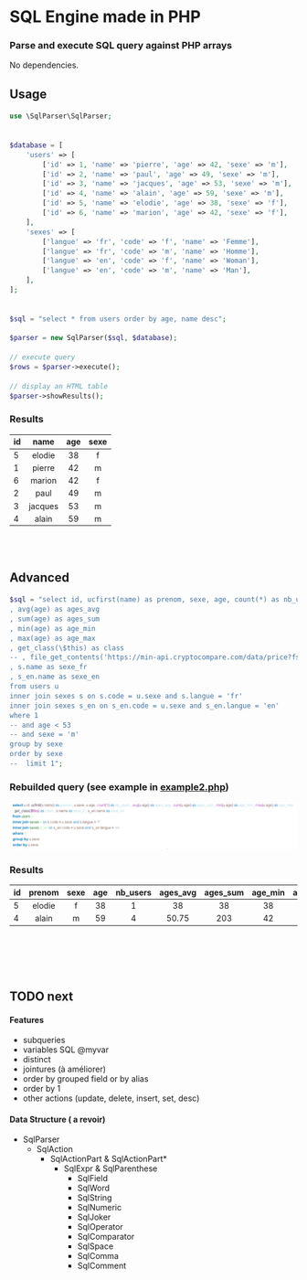 
# SQL Engine made in PHP

### Parse and execute SQL query against PHP arrays
 
 

No dependencies.


## Usage

```php
use \SqlParser\SqlParser;


$database = [
    'users' => [
        ['id' => 1, 'name' => 'pierre', 'age' => 42, 'sexe' => 'm'],
        ['id' => 2, 'name' => 'paul', 'age' => 49, 'sexe' => 'm'],
        ['id' => 3, 'name' => 'jacques', 'age' => 53, 'sexe' => 'm'],
        ['id' => 4, 'name' => 'alain', 'age' => 59, 'sexe' => 'm'],
        ['id' => 5, 'name' => 'elodie', 'age' => 38, 'sexe' => 'f'],
        ['id' => 6, 'name' => 'marion', 'age' => 42, 'sexe' => 'f'],
    ],
    'sexes' => [
        ['langue' => 'fr', 'code' => 'f', 'name' => 'Femme'],
        ['langue' => 'fr', 'code' => 'm', 'name' => 'Homme'],
        ['langue' => 'en', 'code' => 'f', 'name' => 'Woman'],
        ['langue' => 'en', 'code' => 'm', 'name' => 'Man'],
    ],
];


$sql = "select * from users order by age, name desc";

$parser = new SqlParser($sql, $database);

// execute query
$rows = $parser->execute();

// display an HTML table
$parser->showResults();

```

### Results
|id|name|age|sexe|
|--|:--:|:-:|:--:|
|5|elodie|38|f|
|1|pierre|42|m|
|6|marion|42|f|
|2|paul|49|m|
|3|jacques|53|m|
|4|alain|59|m|


<br/><br/>

## Advanced

```php
$sql = "select id, ucfirst(name) as prenom, sexe, age, count(*) as nb_users
, avg(age) as ages_avg
, sum(age) as ages_sum
, min(age) as age_min
, max(age) as age_max
, get_class(\$this) as class
-- , file_get_contents('https://min-api.cryptocompare.com/data/price?fsym=BTC&tsyms=EUR') as prix_btc
, s.name as sexe_fr
, s_en.name as sexe_en
from users u
inner join sexes s on s.code = u.sexe and s.langue = 'fr' 
inner join sexes s_en on s_en.code = u.sexe and s_en.langue = 'en'
where 1
-- and age < 53
-- and sexe = 'm'
group by sexe
order by sexe
--  limit 1";
```


### Rebuilded query (see example in [example2.php](example2.php#L117))
![rewritten query](example2.png)


### Results
|id|prenom|sexe|age|nb_users|ages_avg|ages_sum|age_min|age_max|class|sexe_fr|sexe_en|
|--|:----:|:--:|:-:|:------:|:------:|:------:|:-----:|:-----:|:---:|:-----:|:-----:|
|5|elodie|f|38|1|38|38|38|38|SqlParser\SqlExpr|Femme|Woman|
|4|alain|m|59|4|50.75|203|42|59|SqlParser\SqlExpr|Homme|Man|



<br/><br/>
<br/><br/>

## TODO next

#### Features

- subqueries
- variables SQL @myvar
- distinct
- jointures (à améliorer)
- order by grouped field or by alias
- order by 1
- other actions (update, delete, insert, set, desc)




#### Data Structure ( a revoir)

  - SqlParser
    - SqlAction
        - SqlActionPart & SqlActionPart*
          - SqlExpr & SqlParenthese
            - SqlField
            - SqlWord
            - SqlString
            - SqlNumeric
            - SqlJoker
            - SqlOperator
            - SqlComparator
            - SqlSpace
            - SqlComma
            - SqlComment


